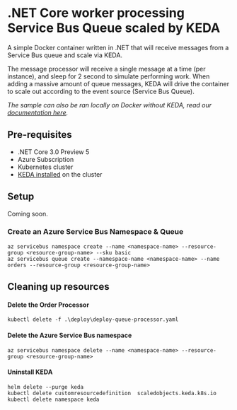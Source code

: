 # .NET Core worker processing Service Bus Queue scaled by KEDA
A simple Docker container written in .NET that will receive messages from a Service Bus queue and scale via KEDA.

The message processor will receive a single message at a time (per instance), and sleep for 2 second to simulate performing work. When adding a massive amount of queue messages, KEDA will drive the container to scale out according to the event source (Service Bus Queue).

_The sample can also be ran locally on Docker without KEDA, read our [documentation here](./src/)._

## Pre-requisites

- .NET Core 3.0 Preview 5
- Azure Subscription
- Kubernetes cluster
- [KEDA installed](https://github.com/kedacore/keda#setup) on the cluster

## Setup
Coming soon.

### Create an Azure Service Bus Namespace & Queue

```cli
az servicebus namespace create --name <namespace-name> --resource-group <resource-group-name> --sku basic
az servicebus queue create --namespace-name <namespace-name> --name orders --resource-group <resource-group-name>
```


## Cleaning up resources

#### Delete the Order Processor

```cli
kubectl delete -f .\deploy\deploy-queue-processor.yaml
```

#### Delete the Azure Service Bus namespace

```cli
az servicebus namespace delete --name <namespace-name> --resource-group <resource-group-name>
```

#### Uninstall KEDA

```cli
helm delete --purge keda
kubectl delete customresourcedefinition  scaledobjects.keda.k8s.io
kubectl delete namespace keda
```